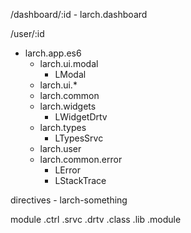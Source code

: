 /dashboard/:id
	- larch.dashboard

/user/:id

- larch.app.es6
	- larch.ui.modal
		- LModal
	- larch.ui.*
	- larch.common
	- larch.widgets
		- LWidgetDrtv
	- larch.types
		- LTypesSrvc
	- larch.user
	- larch.common.error
		- LError
		- LStackTrace


directives
	- larch-something


module
	.ctrl
	.srvc
	.drtv
	.class
	.lib
	.module